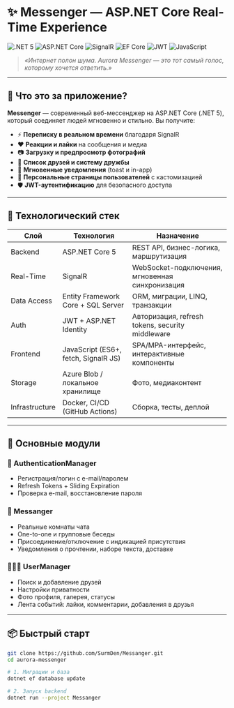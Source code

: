 # ✨ Messenger — ASP.NET Core Real-Time Experience

![.NET 5](https://img.shields.io/badge/.NET-5.0-512BD4?style=for-the-badge&logo=.net)
![ASP.NET Core](https://img.shields.io/badge/ASP.NET%20Core-RealTime-646CFF?style=for-the-badge&logo=visual-studio)
![SignalR](https://img.shields.io/badge/SignalR-Synchronized-2E8B57?style=for-the-badge&logo=signal&logoColor=white)
![EF Core](https://img.shields.io/badge/EF%20Core-6F42C1?style=for-the-badge&logo=entity-framework)
![JWT](https://img.shields.io/badge/Auth-JWT-FF6B6B?style=for-the-badge&logo=json-web-tokens)
![JavaScript](https://img.shields.io/badge/Frontend-JavaScript-F7DF1E?style=for-the-badge&logo=javascript&logoColor=000)

> _«Интернет полон шума. Aurora Messenger — это тот самый голос, которому хочется ответить.»_

---

## 🚀 Что это за приложение?

**Messenger** — современный веб-мессенджер на ASP.NET Core (.NET 5), который соединяет людей мгновенно и стильно. Вы получите:

- ⚡ **Переписку в реальном времени** благодаря SignalR  
- ❤️ **Реакции и лайки** на сообщения и медиа  
- 📷 **Загрузку и предпросмотр фотографий**  
- 👥 **Список друзей и систему дружбы**  
- 🔔 **Мгновенные уведомления** (toast и in-app)  
- 👤 **Персональные страницы пользователей** с кастомизацией  
- 🛡️ **JWT-аутентификацию** для безопасного доступа  

---

## 🧬 Технологический стек

| Слой             | Технология                              | Назначение                                       |
|------------------|------------------------------------------|--------------------------------------------------|
| Backend          | ASP.NET Core 5                           | REST API, бизнес-логика, маршрутизация           |
| Real-Time        | SignalR                                  | WebSocket-подключения, мгновенная синхронизация  |
| Data Access      | Entity Framework Core + SQL Server       | ORM, миграции, LINQ, транзакции                  |
| Auth             | JWT + ASP.NET Identity                   | Авторизация, refresh tokens, security middleware |
| Frontend         | JavaScript (ES6+, fetch, SignalR JS)     | SPA/MPA-интерфейс, интерактивные компоненты      |
| Storage          | Azure Blob / локальное хранилище         | Фото, медиаконтент                               |
| Infrastructure   | Docker, CI/CD (GitHub Actions)           | Сборка, тесты, деплой                            |

---

## 🧪 Основные модули

### 🔐 AuthenticationManager
- Регистрация/логин с e-mail/паролем  
- Refresh Tokens + Sliding Expiration  
- Проверка e-mail, восстановление пароля  

### 💬 Messanger
- Реальные комнаты чата  
- One-to-one и групповые беседы  
- Присоединение/отключение с индикацией присутствия  
- Уведомления о прочтении, наборе текста, доставке  

### 🧑‍🤝‍🧑 UserManager
- Поиск и добавление друзей  
- Настройки приватности  
- Фото профиля, галерея, статусы  
- Лента событий: лайки, комментарии, добавления в друзья  

---

## 📦 Быстрый старт

```bash
git clone https://github.com/SurmDen/Messanger.git
cd aurora-messenger

# 1. Миграции и база
dotnet ef database update

# 2. Запуск backend
dotnet run --project Messanger
